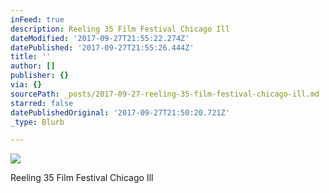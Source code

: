 ```yaml
---
inFeed: true
description: Reeling 35 Film Festival Chicago Ill
dateModified: '2017-09-27T21:55:22.274Z'
datePublished: '2017-09-27T21:55:26.444Z'
title: ''
author: []
publisher: {}
via: {}
sourcePath: _posts/2017-09-27-reeling-35-film-festival-chicago-ill.md
starred: false
datePublishedOriginal: '2017-09-27T21:50:20.721Z'
_type: Blurb

---
```

![](https://the-grid-user-content.s3-us-west-2.amazonaws.com/e63a07d7-7d97-4787-b298-c069769f867f.jpg)

Reeling 35 Film Festival Chicago Ill